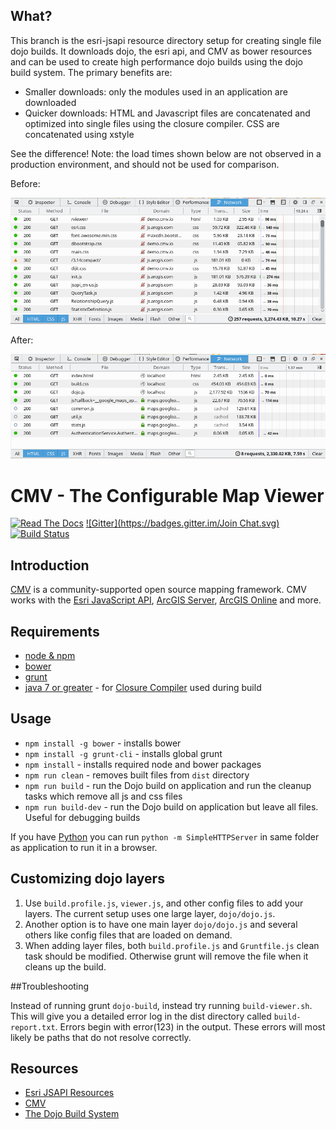 ## What?

This branch is the esri-jsapi resource directory setup for creating single file dojo builds. It downloads dojo, the esri api, and CMV as bower resources and can be used to create high performance dojo builds using the dojo build system. The primary benefits are:

 * Smaller downloads: only the modules used in an application are downloaded
 * Quicker downloads: HTML and Javascript files are concatenated and optimized into single files using the closure compiler. CSS are concatenated using xstyle

See the difference! Note: the load times shown below are not observed in a production environment, and should not be used for comparison.

Before:

![Before Build](./before.png)

After:

![After Build](./after.png)

# CMV - The Configurable Map Viewer

[![Read The Docs](https://img.shields.io/badge/docs-1.3.4-brightgreen.svg?style=flat)](http://docs.cmv.io/) [![Gitter](https://badges.gitter.im/Join Chat.svg)](https://gitter.im/cmv/cmv-app?utm_source=badge&utm_medium=badge&utm_campaign=pr-badge&utm_content=badge) [![Build Status](http://travis-ci.org/cmv/cmv-app.svg?branch=master)](http://travis-ci.org/cmv/cmv-app)

## Introduction

[CMV](http://cmv.io/) is a community-supported open source mapping framework. CMV works with the [Esri JavaScript API](http://docs.cmv.io/en/latest/developers.arcgis.com/javascript/jsapi/), [ArcGIS Server](http://www.esri.com/software/arcgis/arcgisserver), [ArcGIS Online](https://arcgis.com/) and more.

## Requirements
* [node & npm](https://nodejs.org/)
* [bower](http://bower.io/)
* [grunt](http://gruntjs.com/)
* [java 7 or greater](https://java.com/en/download/) - for [Closure Compiler](https://github.com/google/closure-compiler) used during build

## Usage
* `npm install -g bower` - installs bower
* `npm install -g grunt-cli` - installs global grunt
* `npm install` - installs required node and bower packages
* `npm run clean` - removes built files from `dist` directory
* `npm run build` - run the Dojo build on application and run the cleanup tasks which remove all js and css files
* `npm run build-dev` - run the Dojo build on application but leave all files. Useful for debugging builds

If you have [Python](https://www.python.org/) you can run `python -m SimpleHTTPServer` in same folder as application to run it in a browser.

## Customizing dojo layers

1. Use `build.profile.js`, `viewer.js`, and other config files to add your layers. The current setup uses one large layer, `dojo/dojo.js`.
2. Another option is to have one main layer `dojo/dojo.js` and several others like config files that are loaded on demand.
3. When adding layer files, both `build.profile.js` and `Gruntfile.js` clean task should be modified. Otherwise grunt will remove the file when it cleans up the build.

##Troubleshooting

Instead of running grunt `dojo-build`, instead try running `build-viewer.sh`. This will give you a detailed error log in the dist directory called `build-report.txt`. Errors begin with error(123) in the output. These errors will most likely be paths that do not resolve correctly.

## Resources

* [Esri JSAPI Resources](https://github.com/Esri/jsapi-resources)
* [CMV](https://github.com/cmv/cmv-app)
* [The Dojo Build System](https://dojotoolkit.org/reference-guide/1.10/build/)
